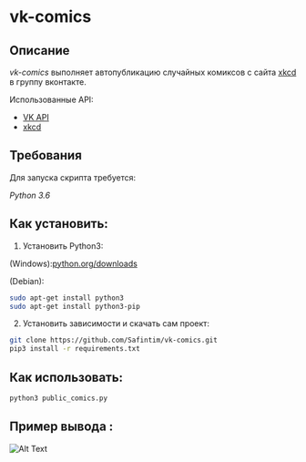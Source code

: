 # vk-comics

## Описание
*vk-comics* выполняет автопубликацию случайных комиксов с сайта [xkcd](https://xkcd.com/) в группу вконтакте.



Использованные API:
* [VK API](https://vk.com/dev/manuals)
* [xkcd](https://xkcd.com/json.html)
## Требования

Для запуска скрипта требуется:

*Python 3.6*


## Как установить:

1. Установить Python3:

(Windows):[python.org/downloads](https://www.python.org/downloads/windows/)

(Debian):
```sh
sudo apt-get install python3
sudo apt-get install python3-pip
```
2. Установить зависимости и скачать сам проект:

```sh
git clone https://github.com/Safintim/vk-comics.git
pip3 install -r requirements.txt
```

## Как использовать: 
```sh
python3 public_comics.py
```

## Пример вывода :
![Alt Text](http://ipic.su/img/img7/fs/vk_comics.1556451229.gif)


